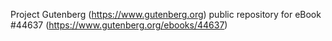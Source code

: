 Project Gutenberg (https://www.gutenberg.org) public repository for eBook #44637 (https://www.gutenberg.org/ebooks/44637)
